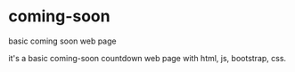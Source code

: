 # coming-soon
basic coming soon web page

it's a basic coming-soon countdown web page with html, js, bootstrap, css.
